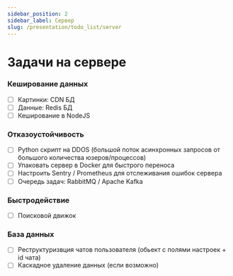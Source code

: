 ```yaml
---
sidebar_position: 2
sidebar_label: Сервер
slug: /presentation/todo_list/server
---
```


# Задачи на сервере

### Кеширование данных

- [ ] Картинки: CDN БД
- [ ] Данные: Redis БД
- [ ] Кеширование в NodeJS

### Отказоустойчивость

- [ ] Python скрипт на DDOS (большой поток асинхронных запросов от большого количества юзеров/процессов)
- [ ] Упаковать сервер в Docker для быстрого переноса
- [ ] Настроить Sentry / Prometheus для отслеживания ошибок сервера
- [ ] Очередь задач: RabbitMQ / Apache Kafka

### Быстродействие

- [ ] Поисковой движок

### База данных

- [ ] Реструктуризвция чатов пользователя (обьект с полями настроек + id чата)
- [ ] Каскадное удаление данных (если возможно)
